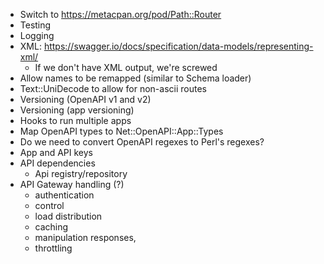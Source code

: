 * Switch to https://metacpan.org/pod/Path::Router
* Testing
* Logging
* XML: https://swagger.io/docs/specification/data-models/representing-xml/
    - If we don't have XML output, we're screwed
* Allow names to be remapped (similar to Schema loader)
* Text::UniDecode to allow for non-ascii routes
* Versioning (OpenAPI v1 and v2)
* Versioning (app versioning)
* Hooks to run multiple apps
* Map OpenAPI types to Net::OpenAPI::App::Types
* Do we need to convert OpenAPI regexes to Perl's regexes?
* App and API keys
* API dependencies
    - Api registry/repository
* API Gateway handling (?)
    - authentication
    - control
    - load distribution
    - caching
    - manipulation responses,
    - throttling
